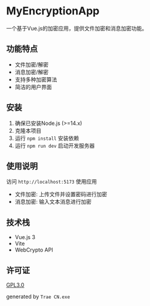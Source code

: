 # MyEncryptionApp

一个基于Vue.js的加密应用，提供文件加密和消息加密功能。

## 功能特点

- 文件加密/解密
- 消息加密/解密
- 支持多种加密算法
- 简洁的用户界面

## 安装

1. 确保已安装Node.js (>=14.x)
2. 克隆本项目
3. 运行 `npm install` 安装依赖
4. 运行 `npm run dev` 启动开发服务器

## 使用说明

访问 `http://localhost:5173` 使用应用

- 文件加密: 上传文件并设置密码进行加密
- 消息加密: 输入文本消息进行加密

## 技术栈

- Vue.js 3
- Vite
- WebCrypto API

## 许可证

[GPL3.0](LICENSE)


generated by `Trae CN.exe`